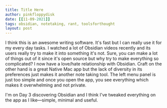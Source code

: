 ```yaml
---
title: Title Here
author: pinkfloppydisk
date: [[11-09-2021]]
tags: obsidian, notetaking, rant, toolsforthought
layout: post
---
```


I think this is an awesome writing software. It's fast but I can really use it for my every day tasks. I watched a lot of Obsidian videos recently and its users really try to make it into something it's not. Sure, you can make a lot of things out of it since it's open source but why try to make everything so complicated? I now have a love/hate relationship with Obsidian. Craft on the other hand is a great Native Mac app but the lack of diversity in its preferences just makes it another note taking tool. The left menu panel is just too simple and once you open the app, you see everything which makes it overwhelming and not private.

I'm on Day 3 discovering Obsidian and I think I've tweaked everything on the app as I like—simple, minimal and useful. 